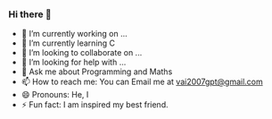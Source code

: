 ### Hi there 👋


- 🔭 I’m currently working on ...
- 🌱 I’m currently learning C
- 👯 I’m looking to collaborate on ...
- 🤔 I’m looking for help with ...
- 💬 Ask me about Programming and Maths
- 📫 How to reach me: You can Email me at vai2007gpt@gmail.com
- 😄 Pronouns: He, I
- ⚡ Fun fact: I am inspired my best friend.
